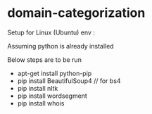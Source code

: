 # domain-categorization

Setup for Linux (Ubuntu) env :

Assuming python is already installed

Below steps are to be run
- apt-get install python-pip
- pip install BeautifulSoup4 // for bs4
- pip install nltk
- pip install wordsegment
- pip install whois

